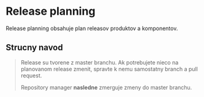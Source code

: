 # Release planning

Release planning obsahuje plan releasov produktov a komponentov. 

## Strucny navod

> Release su tvorene z master branchu.
> Ak potrebujete nieco na planovanom release zmenit, spravte k nemu samostatny branch a pull request. 
> 
> Repository manager **nasledne** zmerguje zmeny do master branchu.

